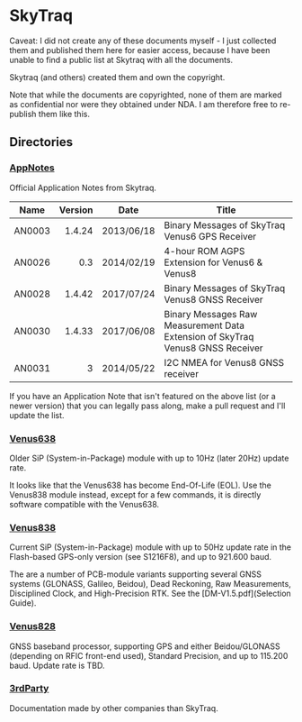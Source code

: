 # SkyTraq

Caveat: I did not create any of these documents myself - I just
collected them and published them here for easier access, because I
have been unable to find a public list at Skytraq with all the
documents.

Skytraq (and others) created them and own the copyright.

Note that while the documents are copyrighted, none of them are marked
as confidential nor were they obtained under NDA. I am therefore free
to re-publish them like this.

## Directories

### [AppNotes](AppNotes)

Official Application Notes from Skytraq.

Name   | Version | Date       |  Title
-------|--------:|------------|------
AN0003 | 1.4.24  | 2013/06/18 | Binary Messages of SkyTraq Venus6 GPS Receiver
AN0026 | 0.3     | 2014/02/19 | 4-hour ROM AGPS Extension for Venus6 & Venus8
AN0028 | 1.4.42  | 2017/07/24 | Binary Messages of SkyTraq Venus8 GNSS Receiver
AN0030 | 1.4.33  | 2017/06/08 | Binary Messages Raw Measurement Data Extension of SkyTraq Venus8 GNSS Receiver
AN0031 | 3       | 2014/05/22 | I2C NMEA for Venus8 GNSS receiver


If you have an Application Note that isn't featured on the above list
(or a newer version) that you can legally pass along, make a pull
request and I'll update the list.

### [Venus638](Venus638)

Older SiP (System-in-Package) module with up to 10Hz (later 20Hz) update rate.

It looks like that the Venus638 has become End-Of-Life (EOL). Use the
Venus838 module instead, except for a few commands, it is directly
software compatible with the Venus638.

### [Venus838](Venus838)

Current SiP (System-in-Package) module with up to 50Hz update rate in
the Flash-based GPS-only version (see S1216F8), and up to 921.600
baud.

The are a number of PCB-module variants supporting several GNSS
systems (GLONASS, Galileo, Beidou), Dead Reckoning, Raw Measurements,
Disciplined Clock, and High-Precision RTK. See the
[DM-V1.5.pdf](Selection Guide).

### [Venus828](Venus828)

GNSS baseband processor, supporting GPS and either Beidou/GLONASS
(depending on RFIC front-end used), Standard Precision, and up to
115.200 baud. Update rate is TBD.

### [3rdParty](3rdParty)

Documentation made by other companies than SkyTraq.